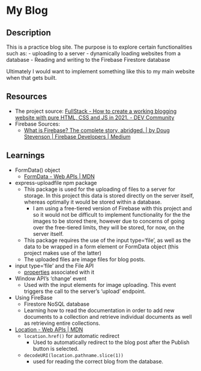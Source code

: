 # My Blog

## Description
This is a practice blog site. The purpose is to explore certain functionalities such as:
	- uploading to a server 
	- dynamically loading websites from a database
	- Reading and writing to the Firebase Firestore database

Ultimately I would want to implement something like this to my main website when that gets built.

## Resources
- The project source: [FullStack - How to create a working blogging website with pure HTML, CSS and JS in 2021. - DEV Community](https://dev.to/kunaal438/fullstack-how-to-create-a-working-blogging-website-with-pure-html-css-and-js-in-2021-9di)
- Firebase Sources:
	- [What is Firebase? The complete story, abridged. | by Doug Stevenson | Firebase Developers | Medium](https://medium.com/firebase-developers/what-is-firebase-the-complete-story-abridged-bcc730c5f2c0)

## Learnings
* FormData() object
	* [FormData - Web APIs | MDN](https://developer.mozilla.org/en-US/docs/Web/API/FormData)
* express-uploadfile npm package
	* This package is used for the uploading of files to a server for storage. In this project this data is stored directly on the server itself, whereas optimally it would be stored within a database. 
		* I am using a free-tiered version of Firebase with this project and so it would not be difficult to implement functionality for the the images to be stored there, however due to concerns of going over the free-tiered limits, they will be stored, for now, on the server itself.
	* This package requires the use of the input type=‘file’, as well as the data to be wrapped in a form element or FormData object (this project makes use of the latter)
	* The uploaded files are image files for blog posts. 
* input type=‘file’ and the File API
	* [properties](https://developer.mozilla.org/en-US/docs/Web/API/HTMLInputElement#properties_that_apply_only_to_elements_of_type_file) associated with it
* Window API’s ‘change’ event
	* Used with the input elements for image uploading. This event triggers the call to the server’s ‘upload’ endpoint.
* Using FireBase
	* Firestore NoSQL database
	* Learning how to read the documentation in order to add new documents to a collection and retrieve individual documents as well as retrieving entire collections.
* [Location - Web APIs | MDN](https://developer.mozilla.org/en-US/docs/Web/API/Location)
	* `location.href()` for automatic redirect
		* Used to automatically redirect to the blog post after the Publish button is selected.
	* `decodeURI(location.pathname.slice(1))`
		* used for reading the correct blog from the database. 